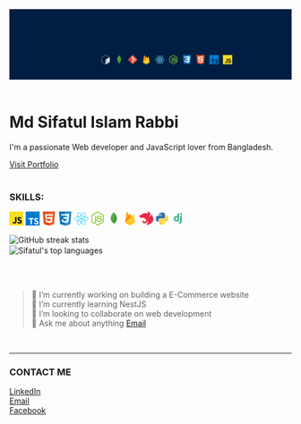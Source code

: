 <img src='./images/background.jpg' alt=''/>
<br/>
<br/>

# Md Sifatul Islam Rabbi

I'm a passionate Web developer and JavaScript lover from Bangladesh.

<a href="https://temujins.github.io">Visit Portfolio</a>
<br/>
<br/>

### SKILLS:

<code><img src='./icons/javascript.svg' alt='javascript' height='25'></code>
<code><img src='./icons/typescript.svg' alt='typescript' height='25'></code>
<code><img src='./icons/html.svg' alt='html' height='25'></code>
<code><img src='./icons/css.svg' alt='css' height='25'></code>
<code><img src='./icons/react.svg' alt='react' height='25'></code>
<code><img src='./icons/nodejs.svg' alt='nodejs' height='25'></code>
<code><img src='./icons/mongodb.svg' alt='mongodb' height='25'></code>
<code><img src='./icons/firebase.svg' alt='firebase' height='25'></code>
<code><img src='./icons/nestjs.svg' alt='firebase' height='25'></code>
<code><img src='./icons/python.svg' alt='firebase' height='25'></code>
<code><img src='./icons/django.svg' alt='firebase' height='25'></code>

![GitHub streak stats](https://github-readme-streak-stats.herokuapp.com/?user=temujins&theme=tokyonight)  
<img align="center" src="https://github-readme-stats.vercel.app/api/top-langs/?username=temujins&layout=compact&theme=tokyonight" alt="Sifatul's top languages"/>

<br/><br/>

> 🔭 I’m currently working on building a E-Commerce website  
> 🌱 I’m currently learning NestJS  
> 👯 I’m looking to collaborate on web development  
> 💬 Ask me about anything [Email](mailto:mdsifatulislam.rabbi@gmail.com)  

<br/>

---

### CONTACT ME

[LinkedIn](https://linkedin/in/temujins)  
[Email](mailto:mdsifatulislam.rabbi@gmail.com)  
[Facebook](https://facebook.com/ttemujinRabbi)
